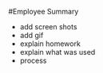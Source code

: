 #Employee Summary
* add screen shots
* add gif
* explain homework 
* explain what was used
* process